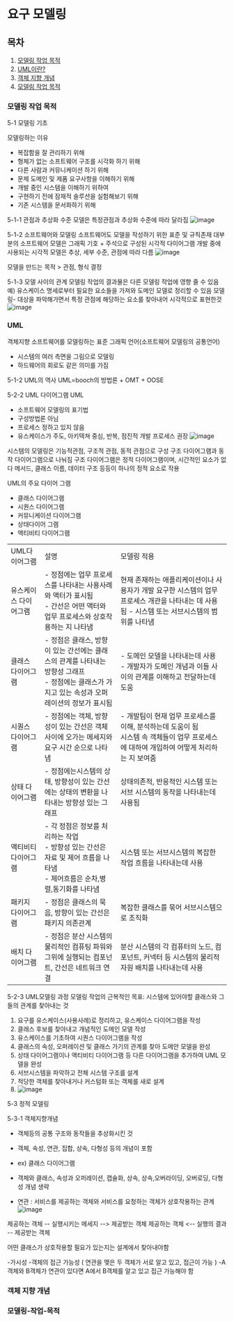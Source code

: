 # 요구 모델링
## 목차
1. [모델링 작업 목적](#모델링-작업-목적)
2. [UML이란?](#UML)
3. [객체 지향 개념](#객체-지향-개념)
4. [모델링 작업 목적](#모델링-작업-목적)

### 모델링 작업 목적
5-1 모델링 기초

모델링하는 이유
- 복잡함을 잘 관리하기 위해
- 형체가 없는 소프트웨어 구조를 시각화 하기 위해
- 다른 사람과 커뮤니케이션 하기 위해
- 문제 도메인 및 제품 요구사항을 이해하기 위해
- 개발 중인 시스템을 이해하기 위하여
- 구현하기 전에 잠재적 솔루션을 실험해보기 위해
- 기존 시스템을 문서화하기 위해 

5-1-1 관점과 추상화 수준
모델은 특정관점과 추상화 수준에 따라 달라짐
![image](https://user-images.githubusercontent.com/64974683/197330590-66cb83ac-3054-4dbd-928c-69127f3b519e.png)

5-1-2 소프트웨어와 모델링
소프트웨어도 모델을 작성하기 위한 표준 및 규칙존재
대부분의 소프트웨어 모델은 그래픽 기호 + 주석으로 구성된 시각적 다이어그램
개발 중에 사용되는 시각적 모델은 추상, 세부 수준, 관점에 따라 다름
![image](https://user-images.githubusercontent.com/64974683/197330721-9aeb785a-e68d-4b9f-8ce2-cfa9f60cd490.png)

모델을 만드는 목적 > 관점, 형식 결정

5-1-3 모델 사이의 관계
모델링 작업의 결과물은 다른 모델링 작업에 영향 줄 수 있음
예) 유스케이스 명세로부터 필요한 요소들을 가져와 도메인 모델로 정리할 수 있음
모델링- 대상을 파악해가면서 특정 관점에 해당하는 요소를 찾아내어 시각적으로 표현한것
![image](https://user-images.githubusercontent.com/64974683/197330823-29f26419-2977-4d96-82a8-2922c82a2bf2.png)

### UML
객체지향 소프트웨어를 모델링하는 표준 그래픽 언어(소프트웨어 모델링의 공통언어)
- 시스템의 여러 측면을 그림으로 모델링
- 하드웨어의 회로도 같은 의미를 가짐

5-1-2 UML의 역사
UML=booch의 방법론 + OMT + OOSE 

5-2-2 UML 다이어그램
UML
- 소프트웨어 모델링의 표기법
- 구성방법론 아님
- 프로세스 정하고 있지 않음
- 유스케이스가 주도, 아키텍쳐 중심, 반복, 점진적 개발 프로세스 권장
![image](https://user-images.githubusercontent.com/64974683/197330958-8c428dee-b1ad-4f5f-90a3-b164bd4ea3a8.png)

시스템의 모델링은 기능적관점, 구조적 관점, 동적 관점으로 구성
구조 다이어그램과 동작 다이어그램으로 나눠짐
구조 다이어그램은 정적 다이어그램이며, 시간적인 요소가 없다
메서드, 클래스 이름, 데이터 구조 등등이 하나의 정적 요소로 작용

UML의 주요 다이어 그램
- 클래스 다이어그램
- 시퀀스 다이어그램
- 커뮤니케이션 다이어그램
- 상태다이어 그램
- 액티비티 다이어그램

<table>
  <tr><td>UML다이어그램</td><td>설명</td><td>모델링 적용</td></tr>
   <tr><td>유스케이스 다이어그램</td>
     <td>- 정점에는 업무 프로세스를 나타내는 사용사례와 액터가 표시됨<br>
       - 간선은 어떤 액터와 업무 프로세스와 상호작용하는 지 나타냄
     </td><td>현재 존재하는 애플리케이션이나 사용자가 개발 요구한 시스템의 업무 프로세스 개관을 나타내는 데 사용됨
     - 시스템 또는 서브시스템의 범위를 나타냄 
     </td></tr>
   <tr><td>클래스 다이어그램</td><td>- 정점은 클래스, 방향이 있는 간선에는 클래스의 관계를 나타내는 방향성 그래프<br>
     - 정점에는 클래스가 가지고 있는 속성과 오퍼레이션의 정보가 표시됨
     </td><td>- 도메인 모델을 나타내는데 사용<br>
     - 개발자가 도메인 개념과 이들 사이의 관계를 이해하고 전달하는데 도움</td></tr>
   <tr><td>시퀀스 다이어그램</td><td>- 정점에는 객체, 방향성이 있는 간선은 객체 사이에 오가는 메세지와 요구 시간 순으로 나타냄 </td><td>- 개발팀이 현재 업무 프로세스를 이해, 분석하는데 도움이 됨<br> 시스템 속 객체들이 업무 프로세스에 대하여 개입하여 어떻게 처리하는 지 보여줌</td></tr>
   <tr><td>상태 다이어그램</td><td>- 정점에는시스템의 상태, 방향성이 있는 간선에는 상태의 변환을 나타내는 방향성 있는 그래프</td><td>상태의존적, 반응적인 시스템 또는 서브 시스템의 동작을 나타내는데 사용됨</td></tr>
   <tr><td>액티비티 다이어그램</td><td>- 각 정점은 정보를 처리하는 작업<br>
     - 방향성 있는 간선은 자료 및 제어 흐름을 나타냄<br> - 제어흐름은 순차,병렬,동기화를 나타냄</td><td>시스템 또는 서브시스템의 복잡한 작업 흐름을 나타내는데 사용</td></tr>
   <tr><td>패키지 다이어그램</td><td>- 정점은 클래스의 묵음, 방향이 있는 간선은 패키지 의존관계 </td><td>복잡한 클래스를 묶어 서브시스템으로 조직화 </td></tr>
   <tr><td>배치 다이어그램</td><td>- 정점은 분산 시스템의 물리적인 컴퓨팅 파워와 그위에 실행되는 컴포넌트, 간선은 네트워크 연결 </td><td> 분산 시스템의 각 컴퓨터의 노드, 컴포넌트, 커넥터 등 시스템의 물리적 자원 배치를 나타내는데 사용</td></tr>
</table>

5-2-3 UML모델링 과정
모델링 작업의 근복적인 목표: 시스템에 있어야할 클래스와 그들의 관계를 찾아내는 것
1. 요구를 유스케이스(사용사례)로 정리하고, 유스케이스 다이어그램을 작성
2. 클래스 후보를 찾아내고 개념적인 도메인 모델 작성
3. 유스케이스를 기초하여 시퀀스 다이어그램을 작성
4. 클래스의 속성, 오퍼레이션 및 클래스 가기의 관계를 찾아 도메안 모델을 완성
5. 상태 다이어그램이나 액티비티 다이어그램 등 다른 다이어그램을 추가하여 UML 모델을 완성
6. 서브시스템을 파악하고 전체 시스템 구조를 설계
7. 적당한 객체를 찾아내거나 커스텀화 또는 객체를 새로 설계
8. ![image](https://user-images.githubusercontent.com/64974683/197332471-6655212f-f6d2-4f90-84c4-f4a5e3262f1f.png)

5-3 정적 모델링

5-3-1 객체지향개념
- 객체등의 공통 구조와 동작들을 추상화시킨 것
- 객체, 속성, 연관, 집합, 상속, 다형성 등의 개념이 포함
- ex) 클래스 다이어그램

- 객체와 클래스, 속성과 오퍼레이션, 캡슐화, 상속, 상속,오버라이딩, 오버로딩, 다형성 개념 생략

- 연관 : 서비스를 제공하는 객체와 서비스를 요청하는 객체가 상호작용하는 관계
![image](https://user-images.githubusercontent.com/64974683/197332710-6e6a6726-31e0-4007-ae92-db5e12c90312.png)

제공하는 객체 -- 실행시키는 메세지 --> 제공받는 객체
제공하는 객체 <-- 실행의 결과 -- 제공받는 객체

어떤 클래스가 상호작용할 필요가 있는지는 설계에서 찾아내야함

-가시성
  -객체의 접근 가능성 ( 연관을 맺은 두 객체가 서로 알고 있고, 접근이 가능 )
  -A객체와 B객체가 연관이 있다면 A에서 B객체를 알고 있고 접근 가능해야 함

### 객체 지향 개념

### 모델링-작업-목적
